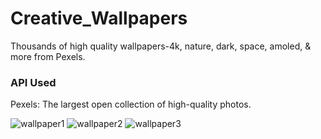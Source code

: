 # Creative_Wallpapers
Thousands of high quality wallpapers-4k, nature, dark, space, amoled, & more from Pexels.

### API Used
Pexels: The largest open collection of high-quality photos.

![wallpaper1](https://user-images.githubusercontent.com/110902638/230857102-c22e2c3a-d536-444d-aa3a-41d2e5658e84.jpg)
![wallpaper2](https://user-images.githubusercontent.com/110902638/230857122-74375b61-9d09-429b-84ad-d167e45ce9ae.jpg)
![wallpaper3](https://user-images.githubusercontent.com/110902638/230857130-8e578475-3638-4989-ae46-0ecc5dcfd46a.jpg)
